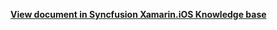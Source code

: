 **[View document in Syncfusion Xamarin.iOS Knowledge base](https://www.syncfusion.com/kb/12262/how-to-customize-the-specific-date-cell-in-month-view-of-xamarin-ios-calendar-sfcalendar)**
